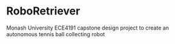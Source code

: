 # RoboRetriever
Monash University ECE4191 capstone design project to create an autonomous tennis ball collecting robot

